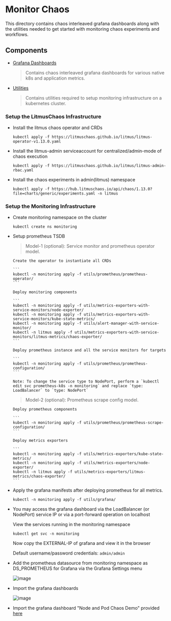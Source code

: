 # Monitor Chaos

This directory contains chaos interleaved grafana dashboards along with the utilities needed to get started with monitoring chaos experiments and workflows.

## Components

- [Grafana Dashboards](https://github.com/litmuschaos/litmus/blob/master/monitoring/grafana-dashboards)

  > Contains chaos interleaved grafana dashboards for various native k8s and application metrics.

- [Utilities](https://github.com/litmuschaos/litmus/blob/master/monitoring/utils)

  > Contains utilities required to setup monitoring infrastructure on a kubernetes cluster.

### Setup the LitmusChaos Infrastructure

- Install the litmus chaos operator and CRDs

  ```
  kubectl apply -f https://litmuschaos.github.io/litmus/litmus-operator-v1.13.0.yaml
  ```

- Install the litmus-admin serviceaccount for centralized/admin-mode of chaos execution

  ```
  kubectl apply -f https://litmuschaos.github.io/litmus/litmus-admin-rbac.yaml
  ```

- Install the chaos experiments in admin(litmus) namespace

  ```
  kubectl apply -f https://hub.litmuschaos.io/api/chaos/1.13.0?file=charts/generic/experiments.yaml -n litmus
  ```

### Setup the Monitoring Infrastructure

- Create monitoring namespace on the cluster

  ```
  kubectl create ns monitoring
  ```

- Setup prometheus TSDB

  > Model-1 (optional): Service monitor and prometheus operator model.

      Create the operator to instantiate all CRDs

      ```
      kubectl -n monitoring apply -f utils/prometheus/prometheus-operator/
      ```

      Deploy monitoring components

      ```
      kubectl -n monitoring apply -f utils/metrics-exporters-with-service-monitors/node-exporter/
      kubectl -n monitoring apply -f utils/metrics-exporters-with-service-monitors/kube-state-metrics/
      kubectl -n monitoring apply -f utils/alert-manager-with-service-monitor/
      kubectl -n litmus apply -f utils/metrics-exporters-with-service-monitors/litmus-metrics/chaos-exporter/
      ```

      Deploy prometheus instance and all the service monitors for targets

      ```
      kubectl -n monitoring apply -f utils/prometheus/prometheus-configuration/
      ```

      Note: To change the service type to NodePort, perform a `kubectl edit svc prometheus-k8s -n monitoring` and replace `type: LoadBalancer` to `type: NodePort`

  > Model-2 (optional): Prometheus scrape config model.

      Deploy prometheus components

      ```
      kubectl -n monitoring apply -f utils/prometheus/prometheus-scrape-configuration/
      ```

      Deploy metrics exporters

      ```
      kubectl -n monitoring apply -f utils/metrics-exporters/kube-state-metrics/
      kubectl -n monitoring apply -f utils/metrics-exporters/node-exporter/
      kubectl -n litmus apply -f utils/metrics-exporters/litmus-metrics/chaos-exporter/
      ```

- Apply the grafana manifests after deploying prometheus for all metrics.

  ```
  kubectl -n monitoring apply -f utils/grafana/
  ```

- You may access the grafana dashboard via the LoadBalancer (or NodePort) service IP or via a port-forward operation on localhost

  View the services running in the monitoring namespace

  ```
  kubectl get svc -n monitoring
  ```

  Now copy the EXTERNAL-IP of grafana and view it in the browser

  Default username/password credentials: `admin/admin`

- Add the prometheus datasource from monitoring namespace as DS_PROMETHEUS for Grafana via the Grafana Settings menu

  ![image](https://github.com/litmuschaos/litmus/blob/master/monitoring/screenshots/data-source-config.png?raw=true)

- Import the grafana dashboards

  ![image](https://github.com/litmuschaos/litmus/blob/master/monitoring/screenshots/import-dashboard.png?raw=true)

- Import the grafana dashboard "Node and Pod Chaos Demo" provided [here](https://raw.githubusercontent.com/litmuschaos/litmus/master/monitoring/grafana-dashboards/kubernetes/Node-and-pod-metrics-dashboard.json)
